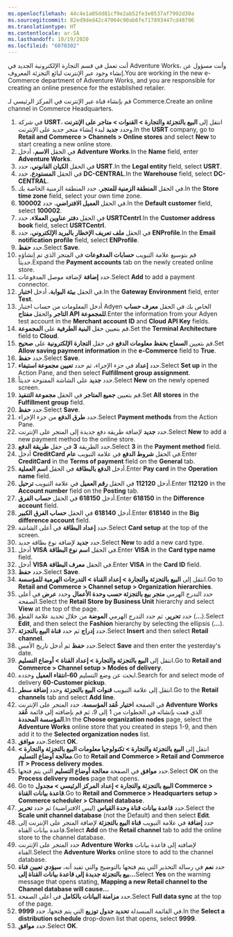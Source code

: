 ```yaml
---
ms.openlocfilehash: 44c4e1a05dd81cf9e2ab52fe3e0537af7992d30a
ms.sourcegitcommit: 82ed9ded42c47064c90ab6fe717893447cd48796
ms.translationtype: HT
ms.contentlocale: ar-SA
ms.lasthandoff: 10/19/2020
ms.locfileid: "6070302"
---
```

<span data-ttu-id="fc38a-101">أنت تعمل في قسم التجارة الإلكترونية الجديد في Adventure Works، وأنت مسؤول عن إنشاء وجود عبر الإنترنت لبائع التجزئة المعروف.</span><span class="sxs-lookup"><span data-stu-id="fc38a-101">You are working in the new e-Commerce department of Adventure Works, and you are responsible for creating an online presence for the established retailer.</span></span> 

<span data-ttu-id="fc38a-102">قم بإنشاء قناة عبر الإنترنت في المركز الرئيسي لـ Commerce.</span><span class="sxs-lookup"><span data-stu-id="fc38a-102">Create an online channel in Commerce Headquarters.</span></span> 

1.  <span data-ttu-id="fc38a-103">في شركة **USRT**، انتقل إلى **البيع بالتجزئة والتجارة > القنوات > متاجر على الإنترنت** وحدد **جديد** لبدء إنشاء متجر جديد على الإنترنت.</span><span class="sxs-lookup"><span data-stu-id="fc38a-103">In the **USRT** company, go to **Retail and Commerce > Channels > Online stores** and select **New** to start creating a new online store.</span></span> 
2.  <span data-ttu-id="fc38a-104">في الحقل **الاسم**، أدخل **Adventure Works**.</span><span class="sxs-lookup"><span data-stu-id="fc38a-104">In the **Name** field, enter **Adventure Works**.</span></span>
3.  <span data-ttu-id="fc38a-105">في الحقل **الكيان القانوني**، حدد **USRT**.</span><span class="sxs-lookup"><span data-stu-id="fc38a-105">In the **Legal entity** field, select **USRT**.</span></span>
4.  <span data-ttu-id="fc38a-106">في الحقل **المستودع**، حدد **DC-CENTRAL**.</span><span class="sxs-lookup"><span data-stu-id="fc38a-106">In the **Warehouse** field, select **DC-CENTRAL**.</span></span> 
5.  <span data-ttu-id="fc38a-107">في الحقل **المنطقة الزمنية للمتجر**، حدد المنطقة الزمنية الخاصة بك.</span><span class="sxs-lookup"><span data-stu-id="fc38a-107">In the **Store time zone** field, select your own time zone.</span></span>
6.  <span data-ttu-id="fc38a-108">في الحقل **العميل الافتراضي**، حدد **100002**.</span><span class="sxs-lookup"><span data-stu-id="fc38a-108">In the **Default customer** field, select **100002**.</span></span>
7.  <span data-ttu-id="fc38a-109">في الحقل **دفتر عناوين العملاء**، حدد **USRTCentrl**.</span><span class="sxs-lookup"><span data-stu-id="fc38a-109">In the **Customer address book** field, select **USRTCentrl**.</span></span>
8.  <span data-ttu-id="fc38a-110">في الحقل **ملف تعريف الإخطار بالبريد الإلكتروني**، حدد **ENProfile**.</span><span class="sxs-lookup"><span data-stu-id="fc38a-110">In the **Email notification profile** field, select **ENProfile**.</span></span>
9.  <span data-ttu-id="fc38a-111">حدد **حفظ**.</span><span class="sxs-lookup"><span data-stu-id="fc38a-111">Select **Save**.</span></span>
10. <span data-ttu-id="fc38a-112">قم بتوسيع علامة التبويب **حسابات المدفوعات** في المتجر الذي تم إنشاؤه حديثاً.</span><span class="sxs-lookup"><span data-stu-id="fc38a-112">Expand the **Payment accounts** tab on the newly created online store.</span></span> 
11. <span data-ttu-id="fc38a-113">حدد **إضافة** لإضافة موصل المدفوعات.</span><span class="sxs-lookup"><span data-stu-id="fc38a-113">Select **Add** to add a payment connector.</span></span> 
11. <span data-ttu-id="fc38a-114">في الحقل **بيئة البوابة**، أدخل **اختبار**.</span><span class="sxs-lookup"><span data-stu-id="fc38a-114">In the **Gateway Environment** field, enter **Test**.</span></span>
12. <span data-ttu-id="fc38a-115">أدخل المعلومات من حساب اختبار Adyen الخاص بك في الحقل **معرف حساب التاجر** والحقل **مفتاح API للمجموعة**.</span><span class="sxs-lookup"><span data-stu-id="fc38a-115">Enter the information from your Adyen test account in the **Merchant account ID** and **Cloud API Key** fields.</span></span>
13. <span data-ttu-id="fc38a-116">قم بتعيين حقل **البنية الطرفية** على **المجموعة**.</span><span class="sxs-lookup"><span data-stu-id="fc38a-116">Set the **Terminal Architecture** field to **Cloud**.</span></span>
14. <span data-ttu-id="fc38a-117">قم بتعيين **السماح بحفظ معلومات الدفع** في حقل **التجارة الإلكترونية** على **صحيح**.</span><span class="sxs-lookup"><span data-stu-id="fc38a-117">Set **Allow saving payment information** in the **e-Commerce** field to **True**.</span></span>
15. <span data-ttu-id="fc38a-118">حدد **حفظ**.</span><span class="sxs-lookup"><span data-stu-id="fc38a-118">Select **Save**.</span></span>
16. <span data-ttu-id="fc38a-119">حدد **إعداد** في جزء الإجراء، ثم حدد **تعيين مجموعة استيفاء**.</span><span class="sxs-lookup"><span data-stu-id="fc38a-119">Select **Set up** in the Action Pane, and then select **Fulfillment group assignment**.</span></span>
17. <span data-ttu-id="fc38a-120">حدد **جديد** على الشاشة المفتوحة حديثاً.</span><span class="sxs-lookup"><span data-stu-id="fc38a-120">Select **New** on the newly opened screen.</span></span>
18. <span data-ttu-id="fc38a-121">قم بتعيين **جميع المتاجر** في الحقل **مجموعة التنفيذ**.</span><span class="sxs-lookup"><span data-stu-id="fc38a-121">Set **All stores** in the **Fulfillment group** field.</span></span>
19. <span data-ttu-id="fc38a-122">حدد **حفظ**.</span><span class="sxs-lookup"><span data-stu-id="fc38a-122">Select **Save**.</span></span>
20. <span data-ttu-id="fc38a-123">حدد **طرق الدفع** من جزء الإجراء.</span><span class="sxs-lookup"><span data-stu-id="fc38a-123">Select **Payment methods** from the Action Pane.</span></span>
21. <span data-ttu-id="fc38a-124">حدد **جديد** لإضافة طريقة دفع جديدة إلى المتجر على الإنترنت.</span><span class="sxs-lookup"><span data-stu-id="fc38a-124">Select **New** to add a new payment method to the online store.</span></span>
22. <span data-ttu-id="fc38a-125">حدد الطريقة **3** في حقل **طريقة الدفع**.</span><span class="sxs-lookup"><span data-stu-id="fc38a-125">Select **3** in the **Payment method** field.</span></span>
23. <span data-ttu-id="fc38a-126">أدخل **CreditCard** في الحقل **شروط الدفع** في علامة التبويب **عام**.</span><span class="sxs-lookup"><span data-stu-id="fc38a-126">Enter **CreditCard** in the **Terms of payment** field on the **General** tab.</span></span>
24. <span data-ttu-id="fc38a-127">أدخل **الدفع بالبطاقة** في الحقل **اسم العملية**.</span><span class="sxs-lookup"><span data-stu-id="fc38a-127">Enter **Pay card** in the **Operation name** field.</span></span>
25. <span data-ttu-id="fc38a-128">أدخل **112120** في الحقل **رقم العميل** في علامة التبويب **ترحيل**.</span><span class="sxs-lookup"><span data-stu-id="fc38a-128">Enter **112120** in the **Account number** field on the **Posting** tab.</span></span>
26. <span data-ttu-id="fc38a-129">أدخل **618150** في الحقل **حساب الفرق**.</span><span class="sxs-lookup"><span data-stu-id="fc38a-129">Enter **618150** in the **Difference account** field.</span></span>
27. <span data-ttu-id="fc38a-130">أدخل **618140** في الحقل **حساب الفرق الكبير**.</span><span class="sxs-lookup"><span data-stu-id="fc38a-130">Enter **618140** in the **Big difference account** field.</span></span>
28. <span data-ttu-id="fc38a-131">حدد **إعداد البطاقة** في أعلى الشاشة.</span><span class="sxs-lookup"><span data-stu-id="fc38a-131">Select **Card setup** at the top of the screen.</span></span>
29. <span data-ttu-id="fc38a-132">حدد **جديد** لإضافة نوع بطاقة جديد.</span><span class="sxs-lookup"><span data-stu-id="fc38a-132">Select **New** to add a new card type.</span></span> 
30. <span data-ttu-id="fc38a-133">أدخل **VISA** في الحقل **اسم نوع البطاقة**.</span><span class="sxs-lookup"><span data-stu-id="fc38a-133">Enter **VISA** in the **Card type name** field.</span></span>
31. <span data-ttu-id="fc38a-134">أدخل **VISA** في الحقل **معرف البطاقة**.</span><span class="sxs-lookup"><span data-stu-id="fc38a-134">Enter **VISA** in the **Card ID** field.</span></span>
32. <span data-ttu-id="fc38a-135">حدد **حفظ**.</span><span class="sxs-lookup"><span data-stu-id="fc38a-135">Select **Save**.</span></span>
33. <span data-ttu-id="fc38a-136">انتقل إلى **البيع بالتجزئة والتجارة > إعداد القناة > التدرجات الهرمية للمؤسسة**.</span><span class="sxs-lookup"><span data-stu-id="fc38a-136">Go to **Retail and Commerce > Channel setup > Organization hierarchies**.</span></span>
34. <span data-ttu-id="fc38a-137">حدد التدرج الهرمي **متجر بيع بالتجزئة حسب وحدة الأعمال** وحدد **عرض** في أعلى الصفحة.</span><span class="sxs-lookup"><span data-stu-id="fc38a-137">Select the **Retail Store by Business Unit** hierarchy and select **View** at the top of the page.</span></span>
35. <span data-ttu-id="fc38a-138">حدد **تحرير**، ثم حدد التدرج الهرمي **الموضة** من خلال تحديد علامة القطع (**...**).</span><span class="sxs-lookup"><span data-stu-id="fc38a-138">Select **Edit**, and then select the **Fashion** hierarchy by selecting the ellipsis (**…**).</span></span>
36. <span data-ttu-id="fc38a-139">حدد **إدراج** ثم حدد **قناة البيع بالتجزئة**.</span><span class="sxs-lookup"><span data-stu-id="fc38a-139">Select **Insert** and then select **Retail channel**.</span></span>
37. <span data-ttu-id="fc38a-140">حدد **حفظ** ثم أدخل تاريخ الأمس.</span><span class="sxs-lookup"><span data-stu-id="fc38a-140">Select **Save** and then enter the yesterday's date.</span></span>
38. <span data-ttu-id="fc38a-141">انتقل إلى **البيع بالتجزئة والتجارة > إعداد القناة > أوضاع التسليم**.</span><span class="sxs-lookup"><span data-stu-id="fc38a-141">Go to **Retail and Commerce > Channel setup > Modes of delivery**.</span></span>
39. <span data-ttu-id="fc38a-142">ابحث عن وضع التسليم **60-انتقاء العميل** وحدده.</span><span class="sxs-lookup"><span data-stu-id="fc38a-142">Search for and select mode of delivery **60-Customer pickup**.</span></span>
40. <span data-ttu-id="fc38a-143">انتقل إلى علامة التبويب **قنوات البيع بالتجزئة** وحدد **إضافة سطر**.</span><span class="sxs-lookup"><span data-stu-id="fc38a-143">Go to the **Retail channels** tab and select **Add line**.</span></span>
41. <span data-ttu-id="fc38a-144">في الصفحة **اختيار عُقد المؤسسة**، حدد المتجر على الإنترنت **Adventure Works** الذي قمت بإنشائه في الخطوات من 1 إلى 9، ثم قم بإضافته إلى قائمة **عُقد المؤسسة المحددة**.</span><span class="sxs-lookup"><span data-stu-id="fc38a-144">In the **Choose organization nodes** page, select the **Adventure Works** online store that you created in steps 1-9, and then add it to the **Selected organization nodes** list.</span></span>
42. <span data-ttu-id="fc38a-145">حدد **موافق**.</span><span class="sxs-lookup"><span data-stu-id="fc38a-145">Select **OK**.</span></span> 
43. <span data-ttu-id="fc38a-146">انتقل إلى **البيع بالتجزئة والتجارة > تكنولوجيا معلومات البيع بالتجزئة والتجارة > معالجة أوضاع التسليم**.</span><span class="sxs-lookup"><span data-stu-id="fc38a-146">Go to **Retail and Commerce > Retail and Commerce IT > Process delivery modes**.</span></span>
44. <span data-ttu-id="fc38a-147">حدد **موافق** في الصفحة **معالجة أوضاع التسليم** التي يتم فتحها.</span><span class="sxs-lookup"><span data-stu-id="fc38a-147">Select **OK** on the **Process delivery modes** page that opens.</span></span>
45. <span data-ttu-id="fc38a-148">Go to **البيع بالتجزئة والتجارة > إعداد المركز الرئيسي > مجدول Commerce > قاعدة بيانات القناة**.</span><span class="sxs-lookup"><span data-stu-id="fc38a-148">Go to **Retail and Commerce > Headquarters setup > Commerce scheduler > Channel database**.</span></span>
46. <span data-ttu-id="fc38a-149">حدد **قاعدة بيانات قناة وحدة القياس** (ليس الافتراضية) ثم حدد **تحرير**.</span><span class="sxs-lookup"><span data-stu-id="fc38a-149">Select the **Scale unit channel database** (not the Default) and then select **Edit**.</span></span> 
47. <span data-ttu-id="fc38a-150">حدد **إضافة** في علامة التبويب **قناة البيع بالتجزئة** لإضافة المتجر على الإنترنت إلى قاعدة بيانات القناة.</span><span class="sxs-lookup"><span data-stu-id="fc38a-150">Select **Add** on the **Retail channel** tab to add the online store to the channel database.</span></span> 
48. <span data-ttu-id="fc38a-151">حدد المتجر على الإنترنت **Adventure Works** لإضافته إلى قاعدة بيانات القناة.</span><span class="sxs-lookup"><span data-stu-id="fc38a-151">Select the **Adventure Works** online store to add to the channel database.</span></span>
49. <span data-ttu-id="fc38a-152">حدد **نعم** في رسالة التحذير التي يتم فتحها بالتوضيح والتي تفيد أنه، **سيؤدي تعيين قناة بيع بالتجزئة جديدة إلى قاعدة بيانات القناة إلى...**</span><span class="sxs-lookup"><span data-stu-id="fc38a-152">Select **Yes** on the warning message that opens stating, **Mapping a new Retail channel to the Channel database will cause…**</span></span>
50. <span data-ttu-id="fc38a-153">حدد **مزامنة البيانات بالكامل** في أعلى الصفحة.</span><span class="sxs-lookup"><span data-stu-id="fc38a-153">Select **Full data sync** at the top of the page.</span></span>
51. <span data-ttu-id="fc38a-154">في القائمة المنسدلة **تحديد جدول توزيع** التي يتم فتحها، حدد **9999**.</span><span class="sxs-lookup"><span data-stu-id="fc38a-154">In the **Select a distribution schedule** drop-down list that opens, select **9999**.</span></span> 
52. <span data-ttu-id="fc38a-155">حدد **موافق**.</span><span class="sxs-lookup"><span data-stu-id="fc38a-155">Select **OK**.</span></span> 

